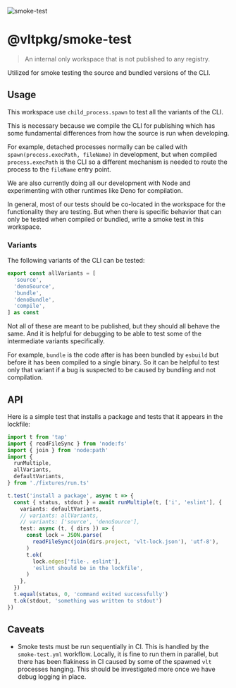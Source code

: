 ![smoke-test](https://github.com/user-attachments/assets/4ceaa394-8707-4bb3-935a-b29cd2c397ee)

# @vltpkg/smoke-test

> An internal only workspace that is not published to any registry.

Utilized for smoke testing the source and bundled versions of the CLI.

## Usage

This workspace use `child_process.spawn` to test all the variants of
the CLI.

This is necessary because we compile the CLI for publishing which has
some fundamental differences from how the source is run when
developing.

For example, detached processes normally can be called with
`spawn(process.execPath, fileName)` in development, but when compiled
`process.execPath` is the CLI so a different mechanism is needed to
route the process to the `fileName` entry point.

We are also currently doing all our development with Node and
experimenting with other runtimes like Deno for compilation.

In general, most of our tests should be co-located in the workspace
for the functionality they are testing. But when there is specific
behavior that can only be tested when compiled or bundled, write a
smoke test in this workspace.

### Variants

The following variants of the CLI can be tested:

```ts
export const allVariants = [
  'source',
  'denoSource',
  'bundle',
  'denoBundle',
  'compile',
] as const
```

Not all of these are meant to be published, but they should all behave
the same. And it is helpful for debugging to be able to test some of
the intermediate variants specifically.

For example, `bundle` is the code after is has been bundled by
`esbuild` but before it has been compiled to a single binary. So it
can be helpful to test only that variant if a bug is suspected to be
caused by bundling and not compilation.

## API

Here is a simple test that installs a package and tests that it
appears in the lockfile:

```ts
import t from 'tap'
import { readFileSync } from 'node:fs'
import { join } from 'node:path'
import {
  runMultiple,
  allVariants,
  defaultVariants,
} from './fixtures/run.ts'

t.test('install a package', async t => {
  const { status, stdout } = await runMultiple(t, ['i', 'eslint'], {
    variants: defaultVariants,
    // variants: allVariants,
    // variants: ['source', 'denoSource'],
    test: async (t, { dirs }) => {
      const lock = JSON.parse(
        readFileSync(join(dirs.project, 'vlt-lock.json'), 'utf-8'),
      )
      t.ok(
        lock.edges['file·. eslint'],
        'eslint should be in the lockfile',
      )
    },
  })
  t.equal(status, 0, 'command exited successfully')
  t.ok(stdout, 'something was written to stdout')
})
```

## Caveats

- Smoke tests must be run sequentially in CI. This is handled by the
  `smoke-test.yml` workflow. Locally, it is fine to run them in
  parallel, but there has been flakiness in CI caused by some of the
  spawned `vlt` processes hanging. This should be investigated more
  once we have debug logging in place.
